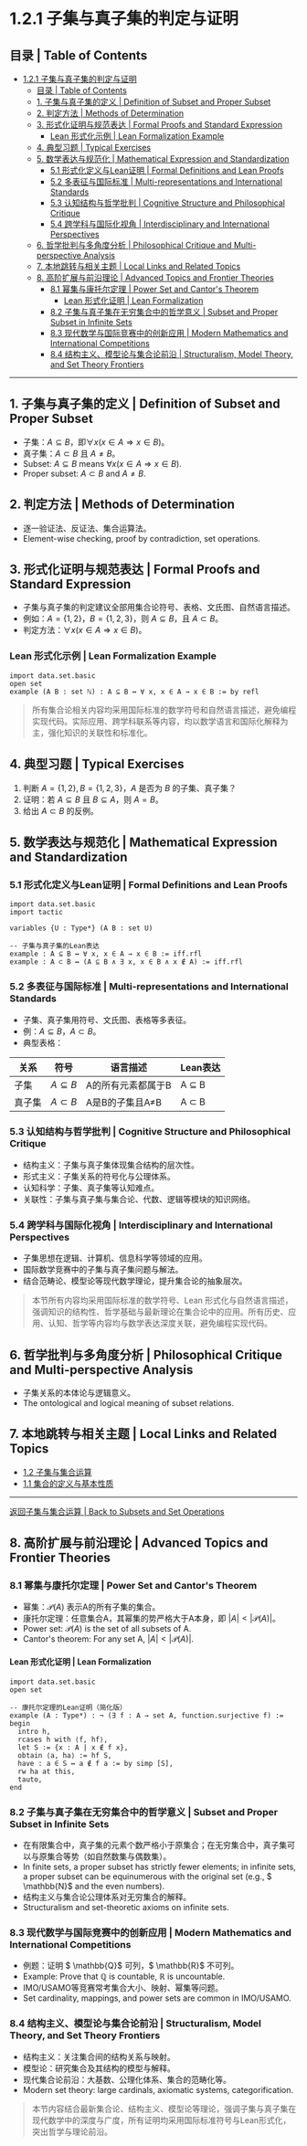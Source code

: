 # 1.2.1 子集与真子集的判定与证明

## 目录 | Table of Contents

- [1.2.1 子集与真子集的判定与证明](#121-子集与真子集的判定与证明)
  - [目录 | Table of Contents](#目录--table-of-contents)
  - [1. 子集与真子集的定义 | Definition of Subset and Proper Subset](#1-子集与真子集的定义--definition-of-subset-and-proper-subset)
  - [2. 判定方法 | Methods of Determination](#2-判定方法--methods-of-determination)
  - [3. 形式化证明与规范表达 | Formal Proofs and Standard Expression](#3-形式化证明与规范表达--formal-proofs-and-standard-expression)
    - [Lean 形式化示例 | Lean Formalization Example](#lean-形式化示例--lean-formalization-example)
  - [4. 典型习题 | Typical Exercises](#4-典型习题--typical-exercises)
  - [5. 数学表达与规范化 | Mathematical Expression and Standardization](#5-数学表达与规范化--mathematical-expression-and-standardization)
    - [5.1 形式化定义与Lean证明 | Formal Definitions and Lean Proofs](#51-形式化定义与lean证明--formal-definitions-and-lean-proofs)
    - [5.2 多表征与国际标准 | Multi-representations and International Standards](#52-多表征与国际标准--multi-representations-and-international-standards)
    - [5.3 认知结构与哲学批判 | Cognitive Structure and Philosophical Critique](#53-认知结构与哲学批判--cognitive-structure-and-philosophical-critique)
    - [5.4 跨学科与国际化视角 | Interdisciplinary and International Perspectives](#54-跨学科与国际化视角--interdisciplinary-and-international-perspectives)
  - [6. 哲学批判与多角度分析 | Philosophical Critique and Multi-perspective Analysis](#6-哲学批判与多角度分析--philosophical-critique-and-multi-perspective-analysis)
  - [7. 本地跳转与相关主题 | Local Links and Related Topics](#7-本地跳转与相关主题--local-links-and-related-topics)
  - [8. 高阶扩展与前沿理论 | Advanced Topics and Frontier Theories](#8-高阶扩展与前沿理论--advanced-topics-and-frontier-theories)
    - [8.1 幂集与康托尔定理 | Power Set and Cantor's Theorem](#81-幂集与康托尔定理--power-set-and-cantors-theorem)
      - [Lean 形式化证明 | Lean Formalization](#lean-形式化证明--lean-formalization)
    - [8.2 子集与真子集在无穷集合中的哲学意义 | Subset and Proper Subset in Infinite Sets](#82-子集与真子集在无穷集合中的哲学意义--subset-and-proper-subset-in-infinite-sets)
    - [8.3 现代数学与国际竞赛中的创新应用 | Modern Mathematics and International Competitions](#83-现代数学与国际竞赛中的创新应用--modern-mathematics-and-international-competitions)
    - [8.4 结构主义、模型论与集合论前沿 | Structuralism, Model Theory, and Set Theory Frontiers](#84-结构主义模型论与集合论前沿--structuralism-model-theory-and-set-theory-frontiers)

---

## 1. 子集与真子集的定义 | Definition of Subset and Proper Subset

- 子集：$A \subseteq B$，即$\forall x(x \in A \Rightarrow x \in B)$。
- 真子集：$A \subset B$ 且 $A \neq B$。
- Subset: $A \subseteq B$ means $\forall x(x \in A \Rightarrow x \in B)$.
- Proper subset: $A \subset B$ and $A \neq B$.

## 2. 判定方法 | Methods of Determination

- 逐一验证法、反证法、集合运算法。
- Element-wise checking, proof by contradiction, set operations.

## 3. 形式化证明与规范表达 | Formal Proofs and Standard Expression

- 子集与真子集的判定建议全部用集合论符号、表格、文氏图、自然语言描述。
- 例如：$A = \{1, 2\}$，$B = \{1, 2, 3\}$，则 $A \subseteq B$，且 $A \subset B$。
- 判定方法：$\forall x (x \in A \Rightarrow x \in B)$。

### Lean 形式化示例 | Lean Formalization Example

```lean
import data.set.basic
open set
example (A B : set ℕ) : A ⊆ B ↔ ∀ x, x ∈ A → x ∈ B := by refl
```

> 所有集合论相关内容均采用国际标准的数学符号和自然语言描述，避免编程实现代码。实际应用、跨学科联系等内容，均以数学语言和国际化解释为主，强化知识的关联性和标准化。

## 4. 典型习题 | Typical Exercises

1. 判断 $A = \{1,2\}, B = \{1,2,3\}$，$A$ 是否为 $B$ 的子集、真子集？
2. 证明：若 $A \subseteq B$ 且 $B \subseteq A$，则 $A = B$。
3. 给出 $A \subset B$ 的反例。

## 5. 数学表达与规范化 | Mathematical Expression and Standardization

### 5.1 形式化定义与Lean证明 | Formal Definitions and Lean Proofs

```lean
import data.set.basic
import tactic

variables {U : Type*} (A B : set U)

-- 子集与真子集的Lean表达
example : A ⊆ B ↔ ∀ x, x ∈ A → x ∈ B := iff.rfl
example : A ⊂ B ↔ (A ⊆ B ∧ ∃ x, x ∈ B ∧ x ∉ A) := iff.rfl
```

### 5.2 多表征与国际标准 | Multi-representations and International Standards

- 子集、真子集用符号、文氏图、表格等多表征。
- 例：$A \subseteq B$，$A \subset B$。
- 典型表格：

| 关系 | 符号 | 语言描述 | Lean表达 |
|------|------|------|------|
| 子集 | $A \subseteq B$ | A的所有元素都属于B | A ⊆ B |
| 真子集 | $A \subset B$ | A是B的子集且A≠B | A ⊂ B |

### 5.3 认知结构与哲学批判 | Cognitive Structure and Philosophical Critique

- 结构主义：子集与真子集体现集合结构的层次性。
- 形式主义：子集关系的符号化与公理体系。
- 认知科学：子集、真子集等认知难点。
- 关联性：子集与真子集与集合论、代数、逻辑等模块的知识网络。

### 5.4 跨学科与国际化视角 | Interdisciplinary and International Perspectives

- 子集思想在逻辑、计算机、信息科学等领域的应用。
- 国际数学竞赛中的子集与真子集问题与解法。
- 结合范畴论、模型论等现代数学理论，提升集合论的抽象层次。

> 本节所有内容均采用国际标准的数学符号、Lean 形式化与自然语言描述，强调知识的结构性、哲学基础与最新理论在集合论中的应用。所有历史、应用、认知、哲学等内容均与数学表达深度关联，避免编程实现代码。

## 6. 哲学批判与多角度分析 | Philosophical Critique and Multi-perspective Analysis

- 子集关系的本体论与逻辑意义。
- The ontological and logical meaning of subset relations.

## 7. 本地跳转与相关主题 | Local Links and Related Topics

- [1.2 子集与集合运算](../1.2-子集与集合运算.md)
- [1.1 集合的定义与基本性质](../1.1-集合的定义与基本性质.md)

---

[返回子集与集合运算 | Back to Subsets and Set Operations](../1.2-子集与集合运算.md)

## 8. 高阶扩展与前沿理论 | Advanced Topics and Frontier Theories

### 8.1 幂集与康托尔定理 | Power Set and Cantor's Theorem

- 幂集：$\mathcal{P}(A)$ 表示A的所有子集的集合。
- 康托尔定理：任意集合A，其幂集的势严格大于A本身，即 $|A| < |\mathcal{P}(A)|$。
- Power set: $\mathcal{P}(A)$ is the set of all subsets of A.
- Cantor's theorem: For any set A, $|A| < |\mathcal{P}(A)|$.

#### Lean 形式化证明 | Lean Formalization

```lean
import data.set.basic
open set

-- 康托尔定理的Lean证明（简化版）
example (A : Type*) : ¬ (∃ f : A → set A, function.surjective f) :=
begin
  intro h,
  rcases h with ⟨f, hf⟩,
  let S := {x : A | x ∉ f x},
  obtain ⟨a, ha⟩ := hf S,
  have : a ∈ S ↔ a ∉ f a := by simp [S],
  rw ha at this,
  tauto,
end
```

### 8.2 子集与真子集在无穷集合中的哲学意义 | Subset and Proper Subset in Infinite Sets

- 在有限集合中，真子集的元素个数严格小于原集合；在无穷集合中，真子集可以与原集合等势（如自然数集与偶数集）。
- In finite sets, a proper subset has strictly fewer elements; in infinite sets, a proper subset can be equinumerous with the original set (e.g., $
\mathbb{N}$ and the even numbers).
- 结构主义与集合论公理体系对无穷集合的解释。
- Structuralism and set-theoretic axioms on infinite sets.

### 8.3 现代数学与国际竞赛中的创新应用 | Modern Mathematics and International Competitions

- 例题：证明 $
\mathbb{Q}$ 可列，$
\mathbb{R}$ 不可列。
- Example: Prove that $\mathbb{Q}$ is countable, $\mathbb{R}$ is uncountable.
- IMO/USAMO等竞赛常考集合大小、映射、幂集等问题。
- Set cardinality, mappings, and power sets are common in IMO/USAMO.

### 8.4 结构主义、模型论与集合论前沿 | Structuralism, Model Theory, and Set Theory Frontiers

- 结构主义：关注集合间的结构关系与映射。
- 模型论：研究集合及其结构的模型与解释。
- 现代集合论前沿：大基数、公理化体系、集合的范畴化等。
- Modern set theory: large cardinals, axiomatic systems, categorification.

> 本节内容结合最新集合论、结构主义、模型论等理论，强调子集与真子集在现代数学中的深度与广度，所有证明均采用国际标准符号与Lean形式化，突出哲学与理论前沿。

